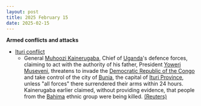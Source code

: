 ```yaml
---
layout: post
title: 2025 February 15
date: 2025-02-15
---
```



**Armed conflicts and attacks**

* [Ituri conflict](https://en.wikipedia.org/wiki/Ituri_conflict "Ituri conflict")
  + General [Muhoozi Kainerugaba](https://en.wikipedia.org/wiki/Muhoozi_Kainerugaba "Muhoozi Kainerugaba"), Chief of [Uganda](https://en.wikipedia.org/wiki/Uganda "Uganda")'s defence forces, claiming to act with the authority of his father, President [Yoweri Museveni](https://en.wikipedia.org/wiki/Yoweri_Museveni "Yoweri Museveni"), threatens to invade the [Democratic Republic of the Congo](https://en.wikipedia.org/wiki/Democratic_Republic_of_the_Congo "Democratic Republic of the Congo") and take control of the city of [Bunia](https://en.wikipedia.org/wiki/Bunia "Bunia"), the capital of [Ituri Province](https://en.wikipedia.org/wiki/Ituri_Province "Ituri Province"), unless "all forces" there surrendered their arms within 24 hours. Kainerugaba earlier claimed, without providing evidence, that people from the [Bahima](https://en.wikipedia.org/wiki/Bahima "Bahima") ethnic group were being killed. [(Reuters)](https://www.reuters.com/world/africa/uganda-military-chief-threatens-attack-eastern-congo-town-bunia-2025-02-15/)

